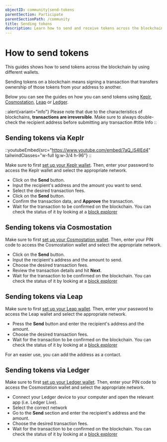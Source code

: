 ```yaml
---
objectID: community|send-tokens
parentSection: Participate
parentSectionPath: /community
title: Sending tokens
description: Learn how to send and receive tokens across the blockchain.
---
```


# How to send tokens

This guides shows how to send tokens across the blockchain by using different wallets.


Sending tokens on a blockchain means signing a transaction that transfers ownership of those tokens from your address to another.

Below you can see the guides on how you can send tokens using [Keplr](/community/wallet-setup/keplr-setup), [Cosmostation](/community/wallet-setup/cosmostation-setup), [Leap](/community/wallet-setup/leap-setup) or [Ledger](/community/wallet-setup/ledger-setup).

::alert{variant="info"}
Please note that due to the characteristics of blockchains, **transactions are irreversible**. Make sure to always double-check the recipient address before submitting any transaction
#title
Info
::


## Sending tokens via Keplr

::youtubeEmbed{src="https://www.youtube.com/embed/7aQ_iS4IEd4" tailwindClasses="w-full lg:w-3/4 h-96"}
::

Make sure to first [set up your Keplr wallet](/community/wallet-setup/keplr-setup).
Then, enter your password to access the Keplr wallet and select the appropriate network.

- Click on the **Send** button.
- Input the recipient's address and the amount you want to send.
- Select the desired transaction fees.
- Click on the **Send** button.
- Confirm the transaction data, and **Approve** the transaction.
- Wait for the transaction to be confirmed on the blockchain. You can check the status of it by looking at a [block explorer](/resources/blockexplorers)


## Sending tokens via Cosmostation

Make sure to first [set up your Cosmostation wallet](/community/wallet-setup/cosmostation-setup).
Then, enter your PIN code to access the Cosmostation wallet and select the appropriate network.

- Click on the **Send** button.
- Input the recipient's address and the amount to send.
- Choose the desired transaction fees.
- Review the transaction details and hit **Next**.
- Wait for the transaction to be confirmed on the blockchain. You can check the status of it by looking at a [block explorer](/resources/blockexplorers)

## Sending tokens via Leap 

Make sure to first [set up your Leap wallet](/community/wallet-setup/leap-setup).
Then, enter your password to access the Leap wallet and select the appropriate network.

- Press the **Send** button and enter the recipient's address and the amount.
- Choose the desired transaction fees.
- Wait for the transaction to be confirmed on the blockchain. You can check the status of it by looking at a [block explorer](/resources/blockexplorers)

For an easier use, you can add the address as a contact.

## Sending tokens via Ledger 

Make sure to first [set up your Ledger wallet](/community/wallet-setup/ledger-setup).
Then, enter your PIN code to access the Cosmostation wallet and select the appropriate network.

- Connect your Ledger device to your computer and open the relevant app (i.e. Ledger Live).
- Select the correct network
- Go to the **Send** section and enter the recipient's address and the amount.
- Choose the desired transaction fees.
- Wait for the transaction to be confirmed on the blockchain. You can check the status of it by looking at a [block explorer](/resources/blockexplorers)
